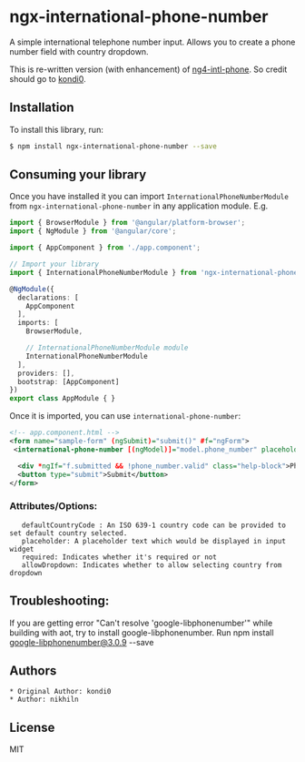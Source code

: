 # ngx-international-phone-number
A simple international telephone number input. Allows you to create a phone number field with country dropdown. 

This is re-written version (with enhancement) of [ng4-intl-phone](https://github.com/kondi0/ng4-intl-phone/). So credit should go to [kondi0](https://github.com/kondi0).

## Installation

To install this library, run:

```bash
$ npm install ngx-international-phone-number --save
```

## Consuming your library

Once you have installed it you can import `InternationalPhoneNumberModule` from `ngx-international-phone-number` in any application module. E.g.

```typescript
import { BrowserModule } from '@angular/platform-browser';
import { NgModule } from '@angular/core';

import { AppComponent } from './app.component';

// Import your library
import { InternationalPhoneNumberModule } from 'ngx-international-phone-number';

@NgModule({
  declarations: [
    AppComponent
  ],
  imports: [
    BrowserModule,

    // InternationalPhoneNumberModule module
    InternationalPhoneNumberModule
  ],
  providers: [],
  bootstrap: [AppComponent]
})
export class AppModule { }
```

Once it is imported, you can use `international-phone-number`:

```xml
<!-- app.component.html -->
<form name="sample-form" (ngSubmit)="submit()" #f="ngForm">
 <international-phone-number [(ngModel)]="model.phone_number" placeholder="Enter phone number" [maxlength]="20" [defaultCountry]="'in'" [required]="true" #phone_number="ngModel" name="phone_number"></international-phone-number>

  <div *ngIf="f.submitted && !phone_number.valid" class="help-block">Phone number is required and should be valid</div>
  <button type="submit">Submit</button>
</form>
```

### Attributes/Options:
       defaultCountryCode : An ISO 639-1 country code can be provided to set default country selected.
       placeholder: A placeholder text which would be displayed in input widget
       required: Indicates whether it's required or not
       allowDropdown: Indicates whether to allow selecting country from dropdown


## Troubleshooting:
If you are getting error "Can't resolve 'google-libphonenumber'" while building with aot, try to install google-libphonenumber. Run npm install google-libphonenumber@3.0.9 --save


## Authors
    * Original Author: kondi0
    * Author: nikhiln 
## License

MIT
